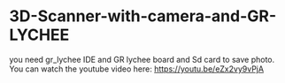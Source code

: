 # 3D-Scanner-with-camera-and-GR-LYCHEE
you need gr_lychee IDE and GR lychee board and Sd card to save photo.
You can watch the youtube video here: https://youtu.be/eZx2vy9vPjA
